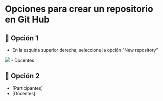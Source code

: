 # Opciones para crear un repositorio en Git Hub

## 📑 Opción 1
- En la esquina superior derecha, seleccione la opción "New repository"
<image src="/Laboratorios/Laboratorio 1 - Git y Github/Paco/Imagen1.png" >    
- Docentes

## 📑 Opción 2
- [Participantes]
- [Docentes]
